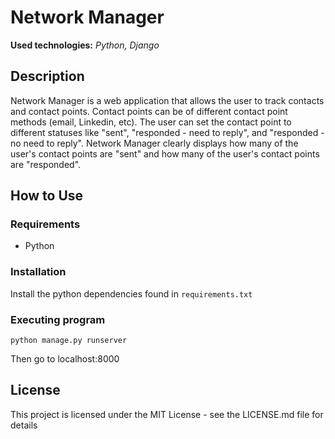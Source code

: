 # Network Manager

**Used technologies:** *Python, Django*

## Description

Network Manager is a web application that allows the user to track contacts and contact points. Contact points can be of different contact point methods (email, Linkedin, etc). The user can set the contact point to different statuses like "sent", "responded - need to reply", and "responded - no need to reply". Network Manager clearly displays how many of the user's contact points are "sent" and how many of the user's contact points are "responded".

## How to Use

### Requirements
* Python

### Installation
Install the python dependencies found in `requirements.txt`

### Executing program
```
python manage.py runserver
```
Then go to localhost:8000


## License

This project is licensed under the MIT License - see the LICENSE.md file for details